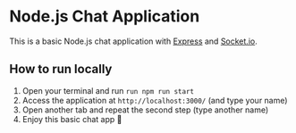 # Node.js Chat Application

This is a basic Node.js chat application with [Express](https://expressjs.com/) and [Socket.io](https://socket.io/).

## How to run locally
1) Open your terminal and run `run npm run start`
2) Access the application at `http://localhost:3000/` (and type your name)
3) Open another tab and repeat the second step (type another name)
4) Enjoy this basic chat app 🎉
